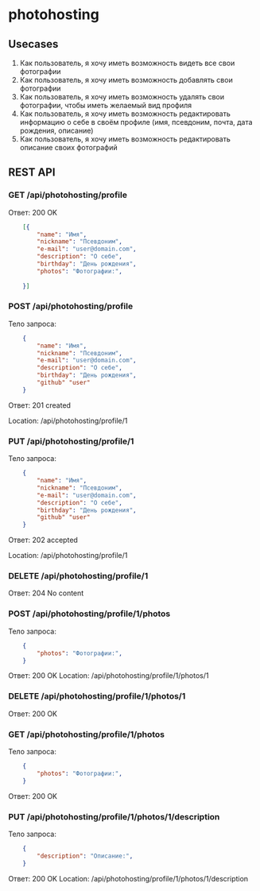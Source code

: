 # photohosting

## Usecases

1. Как пользователь, я хочу иметь возможность видеть все свои фотографии
1. Как пользователь, я хочу иметь возможность добавлять свои фотографии
1. Как пользователь, я хочу иметь возможность удалять свои фотографии, чтобы иметь желаемый вид профиля
1. Как пользователь, я хочу иметь возможность редактировать информацию о себе в своём профиле (имя, псевдоним, почта, дата рождения, описание)
1. Как пользователь, я хочу иметь возможность редактировать описание своих фотографий


## REST API

### GET /api/photohosting/profile

Ответ: 200 OK

```json
    [{
        "name": "Имя",
        "nickname": "Псевдоним",
        "e-mail": "user@domain.com",
        "description": "О себе",
        "birthday": "День рождения",
        "photos": "Фотографии:",
        
    }]

```

### POST /api/photohosting/profile

Тело запроса:

```json
    {
        "name": "Имя",
        "nickname": "Псевдоним",
        "e-mail": "user@domain.com",
        "description": "О себе",
        "birthday": "День рождения",
        "github" "user"
    }
```

Ответ: 201 created

Location: /api/photohosting/profile/1


 ###  PUT /api/photohosting/profile/1

Тело запроса:

```json
    {
        "name": "Имя",
        "nickname": "Псевдоним",
        "e-mail": "user@domain.com",
        "description": "О себе",
        "birthday": "День рождения",
        "github" "user"
    }
```

Ответ: 202 accepted

Location: /api/photohosting/profile/1



###  DELETE /api/photohosting/profile/1
Ответ: 204 No content


### POST /api/photohosting/profile/1/photos

Тело запроса:

```json
    {
        "photos": "Фотографии:",
    }
```

Ответ: 200 OK
Location: /api/photohosting/profile/1/photos/1


### DELETE /api/photohosting/profile/1/photos/1
Ответ: 200 OK



### GET /api/photohosting/profile/1/photos


Тело запроса:

```json
    {
        "photos": "Фотографии:",
    }
```
Ответ: 200 OK



### PUT /api/photohosting/profile/1/photos/1/description


Тело запроса:

```json
    {
        "description": "Описание:",
    }
```
Ответ: 200 OK
Location: /api/photohosting/profile/1/photos/1/description
